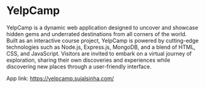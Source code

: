 # YelpCamp

YelpCamp is a dynamic web application designed to uncover and showcase hidden gems and underrated destinations from all corners of the world. Built as an interactive course project, YelpCamp is powered by cutting-edge technologies such as Node.js, Express.js, MongoDB, and a blend of HTML, CSS, and JavaScript. Visitors are invited to embark on a virtual journey of exploration, sharing their own discoveries and experiences while discovering new places through a user-friendly interface.

App link: https://yelpcamp.sujalsinha.com/

